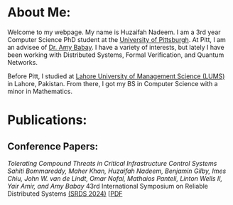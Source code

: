 # About Me:
Welcome to my webpage. My name is Huzaifah Nadeem. I am a 3rd year Computer Science PhD student at the [University of Pittsburgh](https://pitt.edu/). At Pitt, I am an advisee of [Dr. Amy Babay](https://sites.pitt.edu/~babay/). I have a variety of interests, but lately I have been working with Distributed Systems, Formal Verification, and Quantum Networks. 

Before Pitt, I studied at [Lahore University of Management Science (LUMS)](https://lums.edu.pk/) in Lahore, Pakistan. From there, I got my BS in Computer Science with a minor in Mathematics.

# Publications:
## Conference Papers:
*Tolerating Compound Threats in Critical Infrastructure Control Systems*
_Sahiti Bommareddy, Maher Khan, Huzaifah Nadeem, Benjamin Gilby, Imes Chiu, John W. van de Lindt, Omar Nofal, Mathaios Panteli, Linton Wells II, Yair Amir, and Amy Babay_
43rd International Symposium on Reliable Distributed Systems [(SRDS 2024)](https://srds-conference.org/)
[[PDF](https://sites.pitt.edu/~babay/pubs/srds24_compoundThreats.pdf)